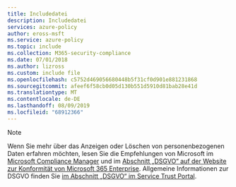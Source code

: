 ```yaml
---
title: Includedatei
description: Includedatei
services: azure-policy
author: eross-msft
ms.service: azure-policy
ms.topic: include
ms.collection: M365-security-compliance
ms.date: 07/01/2018
ms.author: lizross
ms.custom: include file
ms.openlocfilehash: c5752d469056680448b5f31cf0d901e881231868
ms.sourcegitcommit: afeef6f58cb0d05d130b551d5910d81bab28e41d
ms.translationtype: MT
ms.contentlocale: de-DE
ms.lasthandoff: 08/09/2019
ms.locfileid: "68912366"
---
```

>[!Note]
>Wenn Sie mehr über das Anzeigen oder Löschen von personenbezogenen Daten erfahren möchten, lesen Sie die Empfehlungen von Microsoft im [Microsoft Compliance Manager](https://servicetrust.microsoft.com/ComplianceManager) und im [Abschnitt „DSGVO“ auf der Website zur Konformität von Microsoft 365 Enterprise](https://docs.microsoft.com/en-us/microsoft-365/compliance/gdpr). Allgemeine Informationen zur DSGVO finden Sie [im Abschnitt „DSGVO“ im Service Trust Portal](https://servicetrust.microsoft.com/ViewPage/GDPRGetStarted).
